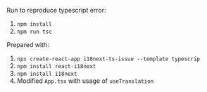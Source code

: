 Run to reproduce typescript error:
1. `npm install`
2. `npm run tsc`


Prepared with:
1. `npx create-react-app i18next-ts-issue --template typescrip`
2. `npm install react-i18next`
3. `npm install i18next`
4. Modified `App.tsx` with usage of `useTranslation`
